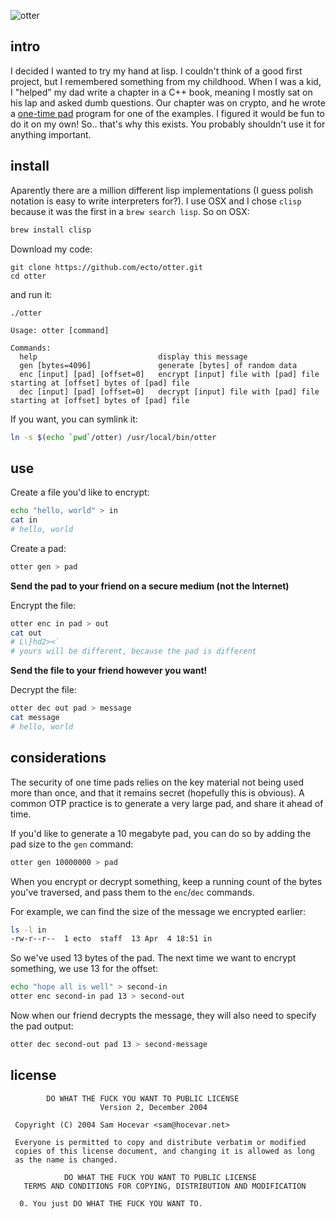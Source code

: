 ![otter](https://i.imgur.com/cFLjG6A.png)

## intro

I decided I wanted to try my hand at lisp. I couldn't think of a good first project, but I remembered something from my childhood. When I was a kid, I "helped" my dad write a chapter in a C++ book, meaning I mostly sat on his lap and asked dumb questions. Our chapter was on crypto, and he wrote a [one-time pad](https://en.wikipedia.org/wiki/One-time_pad) program for one of the examples. I figured it would be fun to do it on my own! So.. that's why this exists. You probably shouldn't use it for anything important.

## install

Aparently there are a million different lisp implementations (I guess polish notation is easy to write interpreters for?). I use OSX and I chose `clisp` because it was the first in a `brew search lisp`. So on OSX:

````bash
brew install clisp
````

Download my code:

````
git clone https://github.com/ecto/otter.git
cd otter
````

and run it:

````
./otter

Usage: otter [command]

Commands:
  help                           display this message
  gen [bytes=4096]               generate [bytes] of random data
  enc [input] [pad] [offset=0]   encrypt [input] file with [pad] file starting at [offset] bytes of [pad] file
  dec [input] [pad] [offset=0]   decrypt [input] file with [pad] file starting at [offset] bytes of [pad] file
````

If you want, you can symlink it:

````bash
ln -s $(echo `pwd`/otter) /usr/local/bin/otter
````

## use

Create a file you'd like to encrypt:

````bash
echo "hello, world" > in
cat in
# hello, world
````

Create a pad:

````bash
otter gen > pad
````

**Send the pad to your friend on a secure medium (not the Internet)**

Encrypt the file:

````bash
otter enc in pad > out
cat out
# L\}hd2><`
# yours will be different, because the pad is different
````

**Send the file to your friend however you want!**

Decrypt the file:

````bash
otter dec out pad > message
cat message
# hello, world
````

## considerations

The security of one time pads relies on the key material not being used more than once, and that it remains secret (hopefully this is obvious). A common OTP practice is to generate a very large pad, and share it ahead of time.

If you'd like to generate a 10 megabyte pad, you can do so by adding the pad size to the `gen` command:

````bash
otter gen 10000000 > pad
````

When you encrypt or decrypt something, keep a running count of the bytes you've traversed, and pass them to the `enc`/`dec` commands.

For example, we can find the size of the message we encrypted earlier:

````bash
ls -l in
-rw-r--r--  1 ecto  staff  13 Apr  4 18:51 in
````

So we've used 13 bytes of the pad. The next time we want to encrypt something, we use 13 for the offset:

````bash
echo "hope all is well" > second-in
otter enc second-in pad 13 > second-out
````

Now when our friend decrypts the message, they will also need to specify the pad output:

````bash
otter dec second-out pad 13 > second-message
````

## license

````
        DO WHAT THE FUCK YOU WANT TO PUBLIC LICENSE
                    Version 2, December 2004

 Copyright (C) 2004 Sam Hocevar <sam@hocevar.net>

 Everyone is permitted to copy and distribute verbatim or modified
 copies of this license document, and changing it is allowed as long
 as the name is changed.

            DO WHAT THE FUCK YOU WANT TO PUBLIC LICENSE
   TERMS AND CONDITIONS FOR COPYING, DISTRIBUTION AND MODIFICATION

  0. You just DO WHAT THE FUCK YOU WANT TO.
````
